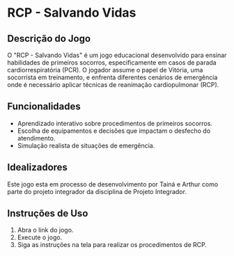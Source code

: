# RCP - Salvando Vidas

## Descrição do Jogo

O "RCP - Salvando Vidas" é um jogo educacional desenvolvido para ensinar habilidades de primeiros socorros, especificamente em casos de parada cardiorrespiratória (PCR). O jogador assume o papel de Vitória, uma socorrista em treinamento, e enfrenta diferentes cenários de emergência onde é necessário aplicar técnicas de reanimação cardiopulmonar (RCP).

## Funcionalidades

- Aprendizado interativo sobre procedimentos de primeiros socorros.
- Escolha de equipamentos e decisões que impactam o desfecho do atendimento.
- Simulação realista de situações de emergência.

## Idealizadores

Este jogo esta em processo de desenvolvimento por Tainá e Arthur como parte do projeto integrador da disciplina de Projeto Integrador. 

## Instruções de Uso

1. Abra o link do jogo.
2. Execute o jogo.
3. Siga as instruções na tela para realizar os procedimentos de RCP.
